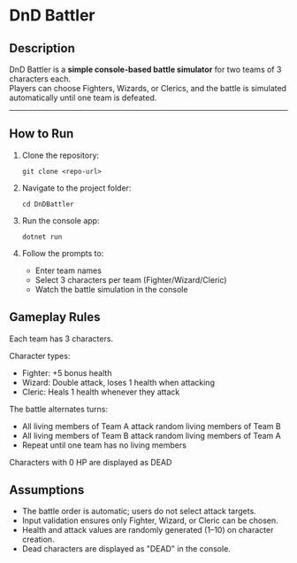 # DnD Battler

## Description
DnD Battler is a **simple console-based battle simulator** for two teams of 3 characters each.  
Players can choose Fighters, Wizards, or Clerics, and the battle is simulated automatically until one team is defeated.

---

## How to Run
1. Clone the repository:  

   ``` git clone <repo-url> ```
2. Navigate to the project folder:

    ``` cd DnDBattler ```
3. Run the console app:

    ``` dotnet run  ```
4. Follow the prompts to:
    - Enter team names
    - Select 3 characters per team (Fighter/Wizard/Cleric)
    - Watch the battle simulation in the console

## Gameplay Rules 
Each team has 3 characters.

Character types:
- Fighter: +5 bonus health
- Wizard: Double attack, loses 1 health when attacking
- Cleric: Heals 1 health whenever they attack

The battle alternates turns:
- All living members of Team A attack random living members of Team B
- All living members of Team B attack random living members of Team A
- Repeat until one team has no living members

Characters with 0 HP are displayed as DEAD

## Assumptions
- The battle order is automatic; users do not select attack targets.
- Input validation ensures only Fighter, Wizard, or Cleric can be chosen.
- Health and attack values are randomly generated (1–10) on character creation.
- Dead characters are displayed as "DEAD" in the console.